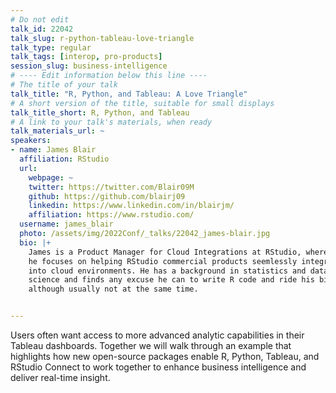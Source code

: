 ```yaml
---
# Do not edit
talk_id: 22042
talk_slug: r-python-tableau-love-triangle
talk_type: regular
talk_tags: [interop, pro-products]
session_slug: business-intelligence
# ---- Edit information below this line ----
# The title of your talk
talk_title: "R, Python, and Tableau: A Love Triangle"
# A short version of the title, suitable for small displays
talk_title_short: R, Python, and Tableau
# A link to your talk's materials, when ready
talk_materials_url: ~
speakers:
- name: James Blair
  affiliation: RStudio
  url:
    webpage: ~
    twitter: https://twitter.com/Blair09M
    github: https://github.com/blairj09
    linkedin: https://www.linkedin.com/in/blairjm/
    affiliation: https://www.rstudio.com/
  username: james_blair
  photo: /assets/img/2022Conf/_talks/22042_james-blair.jpg
  bio: |+
    James is a Product Manager for Cloud Integrations at RStudio, where
    he focuses on helping RStudio commercial products seemlessly integrate
    into cloud environments. He has a background in statistics and data
    science and finds any excuse he can to write R code and ride his bike,
    although usually not at the same time.


---
```


<!-- ABSTRACT ----
Please write abstract below. You may use simple markdown (links, code style, bold, italics)
-->

Users often want access to more advanced analytic capabilities in their Tableau
dashboards. Together we will walk through an example that highlights how new
open-source packages enable R, Python, Tableau, and RStudio Connect to work
together to enhance business intelligence and deliver real-time insight.
